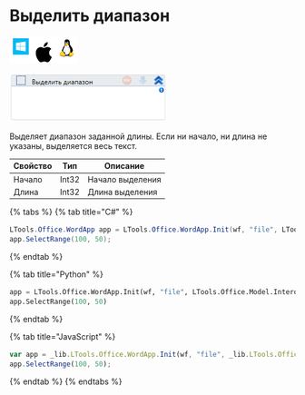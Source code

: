 # Выделить диапазон

![](<../../../.gitbook/assets/image (100) (1) (1) (1) (1) (1) (1) (1) (2) (84).png>)

![](<../../../.gitbook/assets/image (91).png>)

Выделяет диапазон заданной длины. Если ни начало, ни длина не указаны, выделяется весь текст.

| Свойство | Тип   | Описание         |
| -------- | ----- | ---------------- |
| Начало   | Int32 | Начало выделения |
| Длина    | Int32 | Длина выделения  |

{% tabs %}
{% tab title="C#" %}
```csharp
LTools.Office.WordApp app = LTools.Office.WordApp.Init(wf, "file", LTools.Office.Model.InteropTypes.DX);
app.SelectRange(100, 50);
```
{% endtab %}

{% tab title="Python" %}
```python
app = LTools.Office.WordApp.Init(wf, "file", LTools.Office.Model.InteropTypes.DX)
app.SelectRange(100, 50)
```
{% endtab %}

{% tab title="JavaScript" %}
```javascript
var app = _lib.LTools.Office.WordApp.Init(wf, "file", _lib.LTools.Office.Model.InteropTypes.DX);
app.SelectRange(100, 50);
```
{% endtab %}
{% endtabs %}
